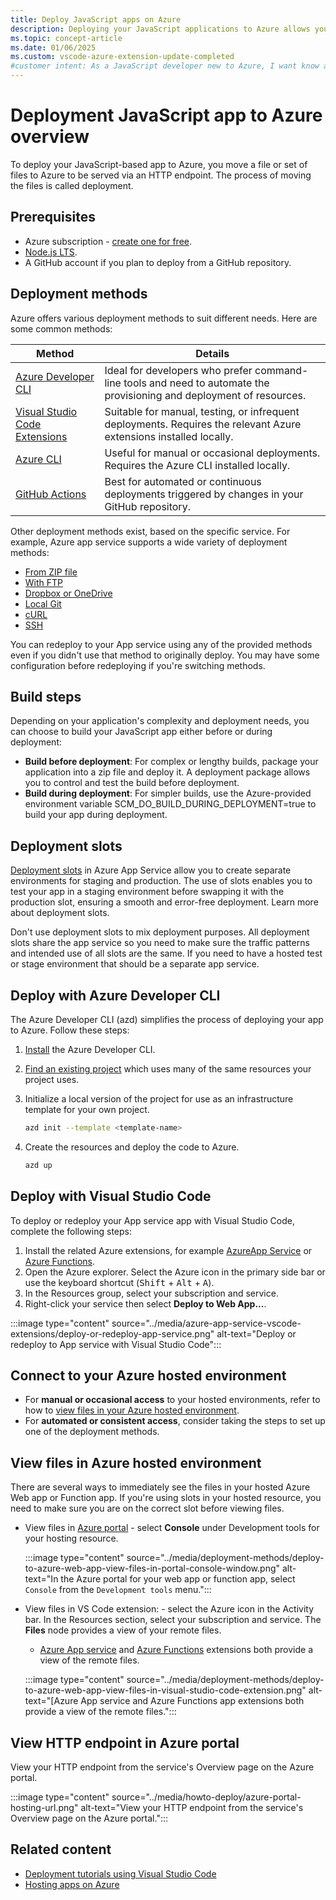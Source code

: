 ```yaml
---
title: Deploy JavaScript apps on Azure
description: Deploying your JavaScript applications to Azure allows you to use the power of cloud computing, ensuring scalability, reliability, and global reach. This guide walks you through various methods to deploy your JavaScript apps to Azure, from manual deployments to automated CI/CD pipelines.
ms.topic: concept-article
ms.date: 01/06/2025
ms.custom: vscode-azure-extension-update-completed
#customer intent: As a JavaScript developer new to Azure, I want know all the ways to deploy code to Azure so that I can choose the best process for my application and situation.
---
```


# Deployment JavaScript app to Azure overview

To deploy your JavaScript-based app to Azure, you move a file or set of files to Azure to be served via an HTTP endpoint. The process of moving the files is called deployment. 

## Prerequisites

* Azure subscription - [create one for free](https://azure.microsoft.com/free/ai-services?azure-portal=true).
* [Node.js LTS](https://nodejs.org/).
* A GitHub account if you plan to deploy from a GitHub repository.

## Deployment methods

Azure offers various deployment methods to suit different needs. Here are some common methods:

| Method | Details |
|--|--|
|[Azure Developer CLI](/azure/developer/azure-developer-cli)|Ideal for developers who prefer command-line tools and need to automate the provisioning and deployment of resources.|
|[Visual Studio Code Extensions](https://marketplace.visualstudio.com/search?term=azure&target=VSCode&category=All%20categories&sortBy=Relevance)|Suitable for manual, testing, or infrequent deployments. Requires the relevant Azure extensions installed locally.|
|[Azure CLI](/azure/app-service/tutorial-nodejs-mongodb-app?tabs=azure-portal%2Cterminal-bash%2Cvscode-deploy%2Cdeploy-instructions-azportal%2Cdeploy-zip-linux-mac%2Cdeploy-instructions--zip-azcli)|Useful for manual or occasional deployments. Requires the Azure CLI installed locally.|
|[GitHub Actions](/azure/app-service/deploy-github-actions?tabs=applevel)|Best for automated or continuous deployments triggered by changes in your GitHub repository.|

Other deployment methods exist, based on the specific service. For example, Azure app service supports a wide variety of deployment methods:
* [From ZIP file](/azure/app-service/deploy-zip)
* [With FTP](/azure/app-service/deploy-ftp)
* [Dropbox or OneDrive](/azure/app-service/deploy-content-sync)
* [Local Git](/azure/app-service/deploy-local-git)
* [cURL](/azure/app-service/deploy-zip#with-curl)
* [SSH](/azure/app-service/configure-linux-open-ssh-session)

You can redeploy to your App service using any of the provided methods even if you didn't use that method to originally deploy. You may have some configuration before redeploying if you're switching methods. 

<a name="deploy-or-redeploy-to-app-service-with-visual-studio-code"></a>

## Build steps

Depending on your application's complexity and deployment needs, you can choose to build your JavaScript app either before or during deployment:

* **Build before deployment**: For complex or lengthy builds, package your application into a zip file and deploy it. A deployment package allows you to control and test the build before deployment.
* **Build during deployment**: For simpler builds, use the Azure-provided environment variable SCM_DO_BUILD_DURING_DEPLOYMENT=true to build your app during deployment. 

## Deployment slots

[Deployment slots](/azure/app-service/deploy-staging-slots) in Azure App Service allow you to create separate environments for staging and production. The use of slots enables you to test your app in a staging environment before swapping it with the production slot, ensuring a smooth and error-free deployment. Learn more about deployment slots.

Don't use deployment slots to mix deployment purposes. All deployment slots share the app service so you need to make sure the traffic patterns and intended use of all slots are the same. If you need to have a hosted test or stage environment that should be a separate app service. 

## Deploy with Azure Developer CLI

The Azure Developer CLI (azd) simplifies the process of deploying your app to Azure. Follow these steps:

1. [Install](/azure/developer/azure-developer-cli/install-azd) the Azure Developer CLI.
1. [Find an existing project](https://azure.github.io/awesome-azd/) which uses many of the same resources your project uses.
1. Initialize a local version of the project for use as an infrastructure template for your own project.

    ```bash
    azd init --template <template-name>
    ```

1. Create the resources and deploy the code to Azure.

    ```bash
    azd up
    ```

## Deploy with Visual Studio Code

To deploy or redeploy your App service app with Visual Studio Code, complete the following steps:

1. Install the related Azure extensions, for example [AzureApp Service](https://marketplace.visualstudio.com/items?itemName=ms-azuretools.vscode-azureappservice) or [Azure Functions](https://marketplace.visualstudio.com/items?itemName=ms-azuretools.vscode-azurefunctions).
1. Open the Azure explorer. Select the Azure icon in the primary side bar or use the keyboard shortcut (<kbd>Shift</kbd> + <kbd>Alt</kbd> + <kbd>A</kbd>).
1. In the Resources group, select your subscription and service.
1. Right-click your service then select **Deploy to Web App...**.

:::image type="content" source="../media/azure-app-service-vscode-extensions/deploy-or-redeploy-app-service.png" alt-text="Deploy or redeploy to App service with Visual Studio Code":::

## Connect to your Azure hosted environment

* For **manual or occasional access** to your hosted environments, refer to how to [view files in your Azure hosted environment](#view-files-in-azure-hosted-environment).
* For **automated or consistent access**, consider taking the steps to set up one of the deployment methods.

## View files in Azure hosted environment 

There are several ways to immediately see the files in your hosted Azure Web app or Function app. If you're using slots in your hosted resource, you need to make sure you are on the correct slot before viewing files. 

* View files in [Azure portal](https://portal.azure.com) - select **Console** under Development tools for your hosting resource. 

    :::image type="content" source="../media/deployment-methods/deploy-to-azure-web-app-view-files-in-portal-console-window.png" alt-text="In the Azure portal for your web app or function app, select `Console` from the `Development tools` menu.":::

* View files in VS Code extension: - select the Azure icon in the Activity bar. In the Resources section, select your subscription and service. The **Files** node provides a view of your remote files. 

    * [Azure App service](https://marketplace.visualstudio.com/items?itemName=ms-azuretools.vscode-azureappservice) and [Azure Functions](https://marketplace.visualstudio.com/items?itemName=ms-azuretools.vscode-azurefunctions) extensions both provide a view of the remote files.

    :::image type="content" source="../media/deployment-methods/deploy-to-azure-web-app-view-files-in-visual-studio-code-extension.png" alt-text="[Azure App service and Azure Functions app extensions both provide a view of the remote files.":::

## View HTTP endpoint in Azure portal

View your HTTP endpoint from the service's Overview page on the Azure portal. 

:::image type="content" source="../media/howto-deploy/azure-portal-hosting-url.png" alt-text="View your HTTP endpoint from the service's Overview page on the Azure portal.":::

## Related content

* [Deployment tutorials using Visual Studio Code](https://code.visualstudio.com/docs/azure/deployment)
* [Hosting apps on Azure](/azure/developer/intro/hosting-apps-on-azure)
